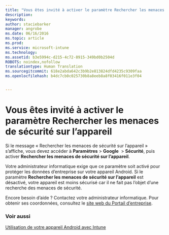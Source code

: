 ```yaml
---
title: "Vous êtes invité à activer le paramètre Rechercher les menaces de sécurité sur l’appareil | Microsoft Intune"
description: 
keywords: 
author: staciebarker
manager: angrobe
ms.date: 06/16/2016
ms.topic: article
ms.prod: 
ms.service: microsoft-intune
ms.technology: 
ms.assetid: b3e5994c-d215-4c72-8915-349bd0b2504d
ROBOTS: noindex,nofollow
translationtype: Human Translation
ms.sourcegitcommit: 618e2abda642c3b9b2e813824dfd4235c9309faa
ms.openlocfilehash: b4dc7cb0c025730b8a8eeb8a8f03416f011e3f04


---
```


# Vous êtes invité à activer le paramètre Rechercher les menaces de sécurité sur l’appareil

 Si le message « Rechercher les menaces de sécurité sur l’appareil » s’affiche, vous devez accéder à **Paramètres** > **Google**  > **Sécurité**, puis activer **Rechercher les menaces de sécurité sur l’appareil**.

Votre administrateur informatique exige que ce paramètre soit activé pour protéger les données d’entreprise sur votre appareil Android. Si le paramètre **Rechercher les menaces de sécurité sur l’appareil** est désactivé, votre appareil est moins sécurisé car il ne fait pas l’objet d’une recherche des menaces de sécurité.

Encore besoin d’aide ? Contactez votre administrateur informatique. Pour obtenir ses coordonnées, consultez le [site web du Portail d’entreprise](http://portal.manage.microsoft.com).

### Voir aussi
[Utilisation de votre appareil Android avec Intune](using-your-android-device-with-intune.md)



<!--HONumber=Jul16_HO4-->


